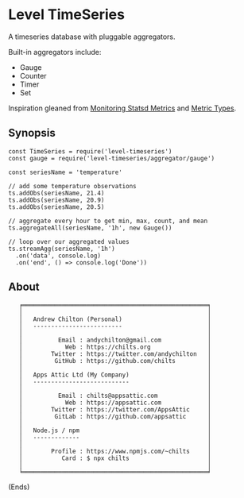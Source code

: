 # Level TimeSeries #

A timeseries database with pluggable aggregators.

Built-in aggregators include:

* Gauge
* Counter
* Timer
* Set

Inspiration gleaned from
[Monitoring Statsd Metrics](https://sysdig.com/blog/monitoring-statsd-metrics/)
and
[Metric Types](https://github.com/statsd/statsd/blob/master/docs/metric_types.md).

## Synopsis ##

```
const TimeSeries = require('level-timeseries')
const gauge = require('level-timeseries/aggregator/gauge')

const seriesName = 'temperature'

// add some temperature observations
ts.addObs(seriesName, 21.4)
ts.addObs(seriesName, 20.9)
ts.addObs(seriesName, 20.5)

// aggregate every hour to get min, max, count, and mean
ts.aggregateAll(seriesName, '1h', new Gauge())

// loop over our aggregated values
ts.streamAgg(seriesName, '1h')
  .on('data', console.log)
  .on('end', () => console.log('Done'))
```

## About ##


```
   ╒════════════════════════════════════════════════════╕
   │                                                    │
   │   Andrew Chilton (Personal)                        │
   │   -------------------------                        │
   │                                                    │
   │          Email : andychilton@gmail.com             │
   │            Web : https://chilts.org                │
   │        Twitter : https://twitter.com/andychilton   │
   │         GitHub : https://github.com/chilts         │
   │                                                    │
   │   Apps Attic Ltd (My Company)                      │
   │   ---------------------------                      │
   │                                                    │
   │          Email : chilts@appsattic.com              │
   │            Web : https://appsattic.com             │
   │        Twitter : https://twitter.com/AppsAttic     │
   │         GitLab : https://github.com/appsattic      │
   │                                                    │
   │   Node.js / npm                                    │
   │   -------------                                    │
   │                                                    │
   │        Profile : https://www.npmjs.com/~chilts     │
   │           Card : $ npx chilts                      │
   │                                                    │
   ╘════════════════════════════════════════════════════╛
   ```

(Ends)
